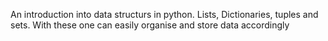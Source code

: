 An introduction into data structurs in python. Lists, Dictionaries, tuples and sets. With these one can easily organise and store data accordingly
